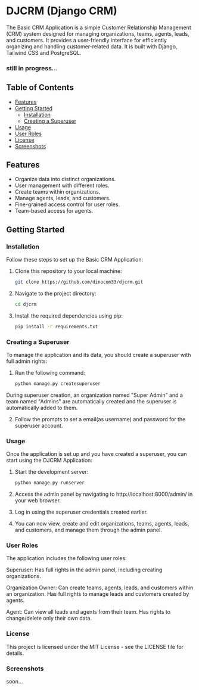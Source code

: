 # DJCRM (Django CRM)

The Basic CRM Application is a simple Customer Relationship Management (CRM) system designed for managing organizations, teams, agents, leads, and customers. It provides a user-friendly interface for efficiently organizing and handling customer-related data. 
It is built with Django, Tailwind CSS and PostgreSQL.
### still in progress...

## Table of Contents

- [Features](#features)
- [Getting Started](#getting-started)
  - [Installation](#installation)
  - [Creating a Superuser](#creating-a-superuser)
- [Usage](#usage)
- [User Roles](#user-roles)
- [License](#license)
- [Screenshots](#screenshots)

## Features

- Organize data into distinct organizations.
- User management with different roles.
- Create teams within organizations.
- Manage agents, leads, and customers.
- Fine-grained access control for user roles.
- Team-based access for agents.

## Getting Started

### Installation

Follow these steps to set up the Basic CRM Application:

1. Clone this repository to your local machine:

   ```bash
   git clone https://github.com/dinocom33/djcrm.git

2. Navigate to the project directory:

   ```bash
   cd djcrm

3. Install the required dependencies using pip:

   ```bash
   pip install -r requirements.txt

### Creating a Superuser

To manage the application and its data, you should create a superuser with full admin rights:

1. Run the following command:

   ```bash
   python manage.py createsuperuser

During superuser creation, an organization named "Super Admin" and a team named "Admins" are automatically created and the superuser is automatically added to them.

2. Follow the prompts to set a email(as username) and password for the superuser account.

### Usage

Once the application is set up and you have created a superuser, you can start using the DJCRM Application:

 1. Start the development server:

    ```bash
    python manage.py runserver
2. Access the admin panel by navigating to http://localhost:8000/admin/ in your web browser.
3. Log in using the superuser credentials created earlier.
4. You can now view, create and edit organizations, teams, agents, leads, and customers, and manage them through the admin panel.

### User Roles

The application includes the following user roles:

 Superuser: Has full rights in the admin panel, including creating organizations.
 
 Organization Owner: Can create teams, agents, leads, and customers within an organization. Has full rights to manage leads and customers created by agents.
 
 Agent: Can view all leads and agents from their team. Has rights to change/delete only their own data.

### License

This project is licensed under the MIT License - see the LICENSE file for details.

### Screenshots

soon...
